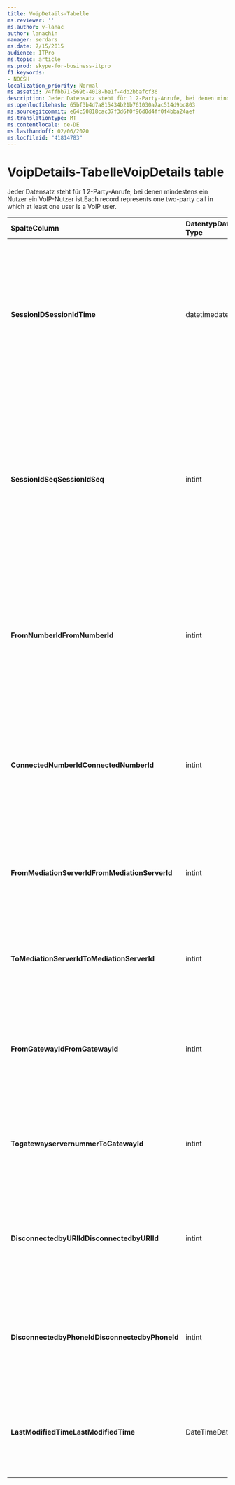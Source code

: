 ```yaml
---
title: VoipDetails-Tabelle
ms.reviewer: ''
ms.author: v-lanac
author: lanachin
manager: serdars
ms.date: 7/15/2015
audience: ITPro
ms.topic: article
ms.prod: skype-for-business-itpro
f1.keywords:
- NOCSH
localization_priority: Normal
ms.assetid: 74ffbb71-569b-4018-be1f-4db2bbafcf36
description: Jeder Datensatz steht für 1 2-Party-Anrufe, bei denen mindestens ein Nutzer ein VoIP-Nutzer ist.
ms.openlocfilehash: 65bf3b4d7a815434b21b761030a7ac514d9bd803
ms.sourcegitcommit: e64c50818cac37f3d6f0f96d0d4ff0f4bba24aef
ms.translationtype: MT
ms.contentlocale: de-DE
ms.lasthandoff: 02/06/2020
ms.locfileid: "41814783"
---
```

# <a name="voipdetails-table"></a><span data-ttu-id="b723c-103">VoipDetails-Tabelle</span><span class="sxs-lookup"><span data-stu-id="b723c-103">VoipDetails table</span></span>
 
<span data-ttu-id="b723c-104">Jeder Datensatz steht für 1 2-Party-Anrufe, bei denen mindestens ein Nutzer ein VoIP-Nutzer ist.</span><span class="sxs-lookup"><span data-stu-id="b723c-104">Each record represents one two-party call in which at least one user is a VoIP user.</span></span>
  
|<span data-ttu-id="b723c-105">**Spalte**</span><span class="sxs-lookup"><span data-stu-id="b723c-105">**Column**</span></span>|<span data-ttu-id="b723c-106">**Datentyp**</span><span class="sxs-lookup"><span data-stu-id="b723c-106">**Data Type**</span></span>|<span data-ttu-id="b723c-107">**Schlüssel/Index**</span><span class="sxs-lookup"><span data-stu-id="b723c-107">**Key/Index**</span></span>|<span data-ttu-id="b723c-108">**Details**</span><span class="sxs-lookup"><span data-stu-id="b723c-108">**Details**</span></span>|
|:-----|:-----|:-----|:-----|
|<span data-ttu-id="b723c-109">**SessionID**</span><span class="sxs-lookup"><span data-stu-id="b723c-109">**SessionIdTime**</span></span> <br/> |<span data-ttu-id="b723c-110">datetime</span><span class="sxs-lookup"><span data-stu-id="b723c-110">datetime</span></span>  <br/> |<span data-ttu-id="b723c-111">Primary</span><span class="sxs-lookup"><span data-stu-id="b723c-111">Primary</span></span>  <br/> |<span data-ttu-id="b723c-112">Uhrzeit der Sitzungsanforderung.</span><span class="sxs-lookup"><span data-stu-id="b723c-112">Time of session request.</span></span> <span data-ttu-id="b723c-113">Wird in Verbindung mit **SessionIdSeq** verwendet, um eine Sitzung eindeutig zu identifizieren.</span><span class="sxs-lookup"><span data-stu-id="b723c-113">Used in conjunction with **SessionIdSeq** to uniquely identify a session.</span></span> <span data-ttu-id="b723c-114">Weitere Informationen finden Sie [in der Tabelle Dialogfelder in Skype for Business Server 2015](dialogs.md) .</span><span class="sxs-lookup"><span data-stu-id="b723c-114">See the [Dialogs table in Skype for Business Server 2015](dialogs.md) for more information.</span></span> <br/> |
|<span data-ttu-id="b723c-115">**SessionIdSeq**</span><span class="sxs-lookup"><span data-stu-id="b723c-115">**SessionIdSeq**</span></span> <br/> |<span data-ttu-id="b723c-116">int</span><span class="sxs-lookup"><span data-stu-id="b723c-116">int</span></span>  <br/> |<span data-ttu-id="b723c-117">Primary</span><span class="sxs-lookup"><span data-stu-id="b723c-117">Primary</span></span>  <br/> |<span data-ttu-id="b723c-118">Die ID-Nummer, um die Sitzung zu identifizieren.</span><span class="sxs-lookup"><span data-stu-id="b723c-118">ID number to identify the session.</span></span> <span data-ttu-id="b723c-119">Wird in Verbindung mit **SessionID** -Mal verwendet, um eine Sitzung eindeutig zu identifizieren.</span><span class="sxs-lookup"><span data-stu-id="b723c-119">Used in conjunction with **SessionIdTime** to uniquely identify a session.</span></span> <span data-ttu-id="b723c-120">Weitere Informationen finden Sie [in der Tabelle Dialogfelder in Skype for Business Server 2015](dialogs.md) .</span><span class="sxs-lookup"><span data-stu-id="b723c-120">See the [Dialogs table in Skype for Business Server 2015](dialogs.md) for more information.</span></span> <br/> |
|<span data-ttu-id="b723c-121">**FromNumberId**</span><span class="sxs-lookup"><span data-stu-id="b723c-121">**FromNumberId**</span></span> <br/> |<span data-ttu-id="b723c-122">int</span><span class="sxs-lookup"><span data-stu-id="b723c-122">int</span></span>  <br/> |<span data-ttu-id="b723c-123">Fremd</span><span class="sxs-lookup"><span data-stu-id="b723c-123">Foreign</span></span>  <br/> |<span data-ttu-id="b723c-124">**Telefonnummer** des Anrufers.</span><span class="sxs-lookup"><span data-stu-id="b723c-124">**PhoneId** of the caller.</span></span> <span data-ttu-id="b723c-125">Weitere Informationen finden Sie in der [Tabelle Telefone](phones.md) .</span><span class="sxs-lookup"><span data-stu-id="b723c-125">See the [Phones table](phones.md) for more information.</span></span> <span data-ttu-id="b723c-126">Wenn nicht NULL und **FromGatewayId** nicht NULL ist, war der Aufrufer ein PSTN-Benutzer.</span><span class="sxs-lookup"><span data-stu-id="b723c-126">If not NULL and **FromGatewayId** is not NULL, then the caller was a PSTN user.</span></span> <br/> |
|<span data-ttu-id="b723c-127">**ConnectedNumberId**</span><span class="sxs-lookup"><span data-stu-id="b723c-127">**ConnectedNumberId**</span></span> <br/> |<span data-ttu-id="b723c-128">int</span><span class="sxs-lookup"><span data-stu-id="b723c-128">int</span></span>  <br/> |<span data-ttu-id="b723c-129">Fremd</span><span class="sxs-lookup"><span data-stu-id="b723c-129">Foreign</span></span>  <br/> |<span data-ttu-id="b723c-130">**Telefonnummer** des anrufempfängers.</span><span class="sxs-lookup"><span data-stu-id="b723c-130">**PhoneId** of the call receiver.</span></span> <span data-ttu-id="b723c-131">Weitere Informationen finden Sie in der [Tabelle Telefone](phones.md) .</span><span class="sxs-lookup"><span data-stu-id="b723c-131">See the [Phones table](phones.md) for more information.</span></span> <span data-ttu-id="b723c-132">Wenn nicht NULL und **togateway** -Nr NULL ist, war der Anrufempfänger ein PSTN-Benutzer.</span><span class="sxs-lookup"><span data-stu-id="b723c-132">If not NULL and **ToGatewayId** is not NULL, then the call receiver was a PSTN user.</span></span> <br/> |
|<span data-ttu-id="b723c-133">**FromMediationServerId**</span><span class="sxs-lookup"><span data-stu-id="b723c-133">**FromMediationServerId**</span></span> <br/> |<span data-ttu-id="b723c-134">int</span><span class="sxs-lookup"><span data-stu-id="b723c-134">int</span></span>  <br/> |<span data-ttu-id="b723c-135">Fremd</span><span class="sxs-lookup"><span data-stu-id="b723c-135">Foreign</span></span>  <br/> |<span data-ttu-id="b723c-136">Der Vermittlungs Server, aus dem der Anruf kommt.</span><span class="sxs-lookup"><span data-stu-id="b723c-136">The Mediation Server the call is coming from.</span></span> <span data-ttu-id="b723c-137">Weitere Informationen finden Sie in der [MediationServers-Tabelle](mediationservers.md) .</span><span class="sxs-lookup"><span data-stu-id="b723c-137">See the [MediationServers table](mediationservers.md) for more information.</span></span> <br/> |
|<span data-ttu-id="b723c-138">**ToMediationServerId**</span><span class="sxs-lookup"><span data-stu-id="b723c-138">**ToMediationServerId**</span></span> <br/> |<span data-ttu-id="b723c-139">int</span><span class="sxs-lookup"><span data-stu-id="b723c-139">int</span></span>  <br/> |<span data-ttu-id="b723c-140">Fremd</span><span class="sxs-lookup"><span data-stu-id="b723c-140">Foreign</span></span>  <br/> |<span data-ttu-id="b723c-141">Der Vermittlungs Server wird aufgerufen.</span><span class="sxs-lookup"><span data-stu-id="b723c-141">The Mediation Server called is going to.</span></span> <span data-ttu-id="b723c-142">Weitere Informationen finden Sie in der [MediationServers-Tabelle](mediationservers.md) .</span><span class="sxs-lookup"><span data-stu-id="b723c-142">See the [MediationServers table](mediationservers.md) for more information.</span></span> <br/> |
|<span data-ttu-id="b723c-143">**FromGatewayId**</span><span class="sxs-lookup"><span data-stu-id="b723c-143">**FromGatewayId**</span></span> <br/> |<span data-ttu-id="b723c-144">int</span><span class="sxs-lookup"><span data-stu-id="b723c-144">int</span></span>  <br/> |<span data-ttu-id="b723c-145">Fremd</span><span class="sxs-lookup"><span data-stu-id="b723c-145">Foreign</span></span>  <br/> |<span data-ttu-id="b723c-146">Gateway, aus dem der Anruf kommt.</span><span class="sxs-lookup"><span data-stu-id="b723c-146">Gateway the call is coming from.</span></span> <span data-ttu-id="b723c-147">Weitere Informationen finden Sie [in der Tabelle Gateways in Skype for Business Server 2015](gateways.md) .</span><span class="sxs-lookup"><span data-stu-id="b723c-147">See the [Gateways table in Skype for Business Server 2015](gateways.md) for more information.</span></span> <br/> |
|<span data-ttu-id="b723c-148">**Togatewayservernummer**</span><span class="sxs-lookup"><span data-stu-id="b723c-148">**ToGatewayId**</span></span> <br/> |<span data-ttu-id="b723c-149">int</span><span class="sxs-lookup"><span data-stu-id="b723c-149">int</span></span>  <br/> |<span data-ttu-id="b723c-150">Fremd</span><span class="sxs-lookup"><span data-stu-id="b723c-150">Foreign</span></span>  <br/> |<span data-ttu-id="b723c-151">Gateway, an das der Anruf geht.</span><span class="sxs-lookup"><span data-stu-id="b723c-151">Gateway the call is going to.</span></span> <span data-ttu-id="b723c-152">Weitere Informationen finden Sie [in der Tabelle Gateways in Skype for Business Server 2015](gateways.md) .</span><span class="sxs-lookup"><span data-stu-id="b723c-152">See the [Gateways table in Skype for Business Server 2015](gateways.md) for more information.</span></span> <br/> |
|<span data-ttu-id="b723c-153">**DisconnectedbyURIId**</span><span class="sxs-lookup"><span data-stu-id="b723c-153">**DisconnectedbyURIId**</span></span> <br/> |<span data-ttu-id="b723c-154">int</span><span class="sxs-lookup"><span data-stu-id="b723c-154">int</span></span>  <br/> |<span data-ttu-id="b723c-155">Fremd</span><span class="sxs-lookup"><span data-stu-id="b723c-155">Foreign</span></span>  <br/> |<span data-ttu-id="b723c-156">Der URI des Benutzers, der den Anruf getrennt hat, wenn der Benutzer über einen URI verfügt.</span><span class="sxs-lookup"><span data-stu-id="b723c-156">URI of the user who disconnected the call, if the user has a URI.</span></span> <span data-ttu-id="b723c-157">Weitere Informationen finden Sie in der [Tabelle "Benutzer](users.md) ".</span><span class="sxs-lookup"><span data-stu-id="b723c-157">See the [Users table](users.md) for more information.</span></span> <br/> |
|<span data-ttu-id="b723c-158">**DisconnectedbyPhoneId**</span><span class="sxs-lookup"><span data-stu-id="b723c-158">**DisconnectedbyPhoneId**</span></span> <br/> |<span data-ttu-id="b723c-159">int</span><span class="sxs-lookup"><span data-stu-id="b723c-159">int</span></span>  <br/> |<span data-ttu-id="b723c-160">Fremd</span><span class="sxs-lookup"><span data-stu-id="b723c-160">Foreign</span></span>  <br/> |<span data-ttu-id="b723c-161">Die ID des Telefons, das den Anruf getrennt hat, wurde von einem Telefon getrennt.</span><span class="sxs-lookup"><span data-stu-id="b723c-161">ID of the phone that disconnected the call was disconnected from a phone.</span></span> <span data-ttu-id="b723c-162">Weitere Informationen finden Sie in der [Tabelle Telefone](phones.md) .</span><span class="sxs-lookup"><span data-stu-id="b723c-162">See the [Phones table](phones.md) for more information.</span></span> <br/> |
|<span data-ttu-id="b723c-163">**LastModifiedTime**</span><span class="sxs-lookup"><span data-stu-id="b723c-163">**LastModifiedTime**</span></span> <br/> |<span data-ttu-id="b723c-164">DateTime</span><span class="sxs-lookup"><span data-stu-id="b723c-164">Datetime</span></span>  <br/> ||<span data-ttu-id="b723c-165">Für die interne Verwendung durch den Überwachungsdienst.</span><span class="sxs-lookup"><span data-stu-id="b723c-165">For internal use by the Monitoring service.</span></span>  <br/> <span data-ttu-id="b723c-166">Dieses Feld wurde in Skype for Business Server 2015 eingeführt.</span><span class="sxs-lookup"><span data-stu-id="b723c-166">This field was introduced in Skype for Business Server 2015.</span></span>  <br/> |
   

